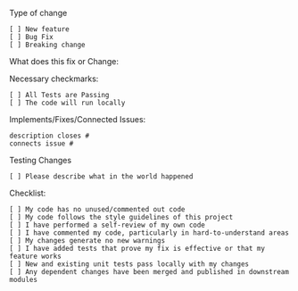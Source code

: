Type of change

    [ ] New feature
    [ ] Bug Fix
    [ ] Breaking change

What does this fix or Change:


Necessary checkmarks:

    [ ] All Tests are Passing
    [ ] The code will run locally

Implements/Fixes/Connected Issues:

    description closes #
    connects issue #

Testing Changes

    [ ] Please describe what in the world happened

Checklist:

    [ ] My code has no unused/commented out code
    [ ] My code follows the style guidelines of this project
    [ ] I have performed a self-review of my own code
    [ ] I have commented my code, particularly in hard-to-understand areas
    [ ] My changes generate no new warnings
    [ ] I have added tests that prove my fix is effective or that my feature works
    [ ] New and existing unit tests pass locally with my changes
    [ ] Any dependent changes have been merged and published in downstream modules
